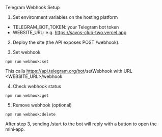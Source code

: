 Telegram Webhook Setup

1) Set environment variables on the hosting platform
- TELEGRAM_BOT_TOKEN: your Telegram bot token
- WEBSITE_URL: e.g. https://savos-club-two.vercel.app

2) Deploy the site (the API exposes POST /webhook).

3) Set webhook
```
npm run webhook:set
```
This calls https://api.telegram.org/bot<TOKEN>/setWebhook with URL <WEBSITE_URL>/webhook

4) Check webhook status
```
npm run webhook:get
```

5) Remove webhook (optional)
```
npm run webhook:delete
```

After step 3, sending /start to the bot will reply with a button to open the mini‑app.

